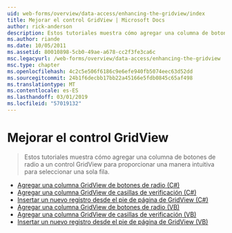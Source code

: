 ```yaml
---
uid: web-forms/overview/data-access/enhancing-the-gridview/index
title: Mejorar el control GridView | Microsoft Docs
author: rick-anderson
description: Estos tutoriales muestra cómo agregar una columna de botones de radio a un control GridView para proporcionar una manera intuitiva para seleccionar una sola fila.
ms.author: riande
ms.date: 10/05/2011
ms.assetid: 80010898-5cb0-49ae-a678-cc2f3fe3ca6c
msc.legacyurl: /web-forms/overview/data-access/enhancing-the-gridview
msc.type: chapter
ms.openlocfilehash: 4c2c5e506f6186c9e6efe940fb5074eec63d52dd
ms.sourcegitcommit: 24b1f6decbb17bb22a45166e5fdb0845c65af498
ms.translationtype: MT
ms.contentlocale: es-ES
ms.lasthandoff: 03/01/2019
ms.locfileid: "57019132"
---
```

<a name="enhancing-the-gridview"></a>Mejorar el control GridView
====================
> Estos tutoriales muestra cómo agregar una columna de botones de radio a un control GridView para proporcionar una manera intuitiva para seleccionar una sola fila.


- [Agregar una columna GridView de botones de radio (C#)](adding-a-gridview-column-of-radio-buttons-cs.md)
- [Agregar una columna GridView de casillas de verificación (C#)](adding-a-gridview-column-of-checkboxes-cs.md)
- [Insertar un nuevo registro desde el pie de página de GridView (C#)](inserting-a-new-record-from-the-gridview-s-footer-cs.md)
- [Agregar una columna GridView de botones de radio (VB)](adding-a-gridview-column-of-radio-buttons-vb.md)
- [Agregar una columna GridView de casillas de verificación (VB)](adding-a-gridview-column-of-checkboxes-vb.md)
- [Insertar un nuevo registro desde el pie de página de GridView (VB)](inserting-a-new-record-from-the-gridview-s-footer-vb.md)
